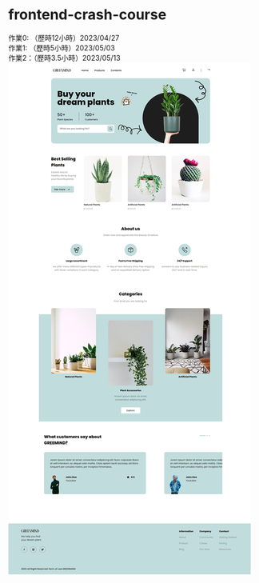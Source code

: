 # frontend-crash-course

作業0: （歷時12小時）2023/04/27  
作業1: （歷時5小時）2023/05/03  
作業2：（歷時3.5小時）2023/05/13
![image](https://raw.githubusercontent.com/Heggi2243/frontend-crash-course/main/assignment%200/assignmen0-cover.png)
